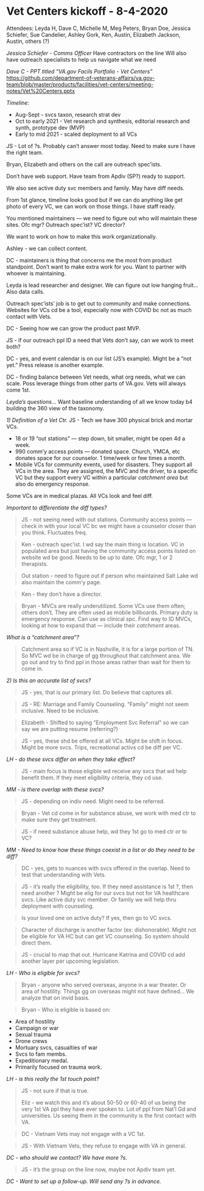 # Vet Centers kickoff - 8-4-2020

Attendees:
Leyda H, Dave C, Michelle M, Meg Peters, Bryan Doe, Jessica Schiefer, Sue Candelier, Ashley Gork, Ken, Austin, Elizabeth Jackson, Austin, others (?)

*Jessica Schiefer - Comms Officer*
Have contractors on the line
Will also have outreach specialists to help us navigate what we need

*Dave C - PPT titled “VA.gov Facils Portfolio - Vet Centers”*
https://github.com/department-of-veterans-affairs/va.gov-team/blob/master/products/facilities/vet-centers/meeting-notes/Vet%20Centers.pptx

*Timeline:* 
* Aug-Sept - svcs taxon, research strat dev
* Oct to early 2021 - Vet research and synthesis, editorial research and synth, prototype dev (MVP)
* Early to mid 2021 - scaled deployment to all VCs

JS - Lot of ?s. Probably can’t answer most today. Need to make sure I have the right team. 

Bryan, Elizabeth and others on the call are outreach spec’ists. 

Don’t have web support. Have team from Apdiv (SP?) ready to support. 

We also see active duty svc members and family. May have diff needs. 

From 1st glance, timeline looks good but if we can do anything like get photo of every VC, we can work on those things. I have staff ready. 

You mentioned maintainers — we need to figure out who will maintain these sites. Ofc mgr? Outreach spec’ist? VC director? 

We want to work on how to make this work organizationally. 

Ashley - we can collect content. 

DC - maintainers is thing that concerns me the most from product standpoint. Don’t want to make  extra work for you. Want to partner with whoever is maintaining. 

Leyda is lead researcher and designer. We can figure out low hanging fruit… Also data calls. 

Outreach spec’ists’ job is to get out to community and make connections. Websites for VCs cd be a tool, especially now with COVID bc not as much contact with Vets.

DC - Seeing how we can grow the product past MVP. 

JS - if our outreach ppl ID a need that Vets don’t say, can we work to meet both? 

DC - yes, and event calendar is on our list (JS’s example). Might be a “not yet.”  Press release is another example. 

DC - finding balance between Vet needs, what org needs, what we can scale. Poss leverage things from other parts of VA.gov. Vets will always come 1st. 

*Leyda’s questions…* 
Want baseline understanding of all we know today b4 building the 360 view of the taxonomy. 

*1) Definition of a Vet Ctr.*
JS - Tech we have 300 physical brick and mortar VCs.
* 18 or 19 “out stations” — step down, bit smaller, might be open 4d a week. 
* 990 comm’y access points — donated space. Church, YMCA, etc donates space for our counselor. 1 time/week or few times a month. 
* Mobile VCs for community events, used for disasters. They support all VCs in the area. They are assigned, the MVC and the driver, to a specific VC but they support every VC within a particular *catchment area* but also do emergency response. 

Some VCs are in medical plazas. All VCs look and feel diff. 

*Important to differentiate the diff types?* 
> JS - not seeing need with out stations. Community access points — check in with your local VC bc we might have a counselor closer than you think. Fluctuates freq. 

> Ken - outreach spec’ist. I wd say the main thing is location. VC in populated area but just having the community access points listed on website wd be good. Needs to be up to date. Ofc mgr, 1 or 2 therapists. 

> Out station - need to figure out if person who maintained Salt Lake wd also maintain the comm’y page. 

> Ken - they don’t have a director. 

> Bryan - MVCs are really underutilized. Some VCs use them often; others don’t. They are often used as mobile billboards. Primary duty is emergency response. Can use as clinical spc. Find way to ID MVCs, looking at how to expand that — include their *catchment* areas. 

*What is a “catchment area”?*
> Catchment area so if VC is in Nashville, it is for a large portion of TN. So MVC wd be in charge of gg throughout that catchment area. We go out and try to find ppl in those areas rather than wait for them to come in. 

*2) Is this an accurate list of svcs?* 
> JS - yes, that is our primary list. Do believe that captures all. 

> JS - RE: Marriage and Family Counseling. “Family” might not seem inclusive. Need to be inclusive. 

> Elizabeth - Shifted to saying “Employment Svc Referral” so we can say we are putting resume (referring?) 

> JS - yes, these shd be offered at all VCs. Might be shift in focus. Might be more svcs. Trips, recreational activs cd be diff per VC. 

*LH - do these svcs differ on when they take effect?* 
> JS - main focus is those eligible wd receive any svcs that wd help benefit them. If they meet eligibility criteria, they cd use. 

*MM - is there overlap with these svcs?* 
> JS - depending on indiv need. Might need to be referred. 

> Bryan - Vet cd come in for substance abuse, we work with med ctr to make sure they get treatment. 

> JS - if need substance abuse help, wd they 1st go to med ctr or to VC?

*MM - Need to know how these things coexist in a list or do they need to be diff?* 

> DC - yes, gets to nuances with svcs offered in the overlap.  Need to test that understanding with Vets. 

> JS - it’s really the eligibility, too. If they need assistance is 1st ?, then need another ? Might be elig for our svcs but not for VA healthcare svcs. Like active duty svc member. Or family we will help thru deployment with counseling. 

> Is your loved one on active duty? If yes, then go to VC svcs. 

> Character of discharge is another factor (ex: dishonorable). Might not be eligible for VA HC but can get VC counseling. So system should direct them.

> JS - crucial to map that out. Hurricane Katrina and COVID cd add another layer per upcoming legislation. 

*LH - Who is eligible for svcs?* 
> Bryan - anyone who served overseas, anyone in a war theater. Or area of hostility. Things gg on overseas might not have defined… We analyze that on invid basis. 

> Bryan - Who is eligible is based on:
* Area of hostility 
* Campaign or war
* Sexual trauma
* Drone crews
* Mortuary svcs, casualties of war
* Svcs to fam membs. 
* Expeditionary medal. 
* Primarily focused on trauma work. 

*LH - is this really the 1st touch point?* 
> JS - not sure if that is true. 
> 
> Eliz - we watch this and it’s about 50-50 or 60-40 of us being the very 1st VA ppl they have ever spoken to. Lot of ppl from Nat’l Gd and universities. Us seeing them in the community is the first contact with VA. 

> DC - Vietnam Vets may not engage with a VC 1st. 

> JS - With Vietnam Vets, they refuse to engage with VA in general. 

*DC - who should we contact? We have more ?s.* 
> JS - it’s the group on the line now, maybe not Apdiv team yet. 

*DC - Want to set up a follow-up. Will send any ?s in advance.* 
